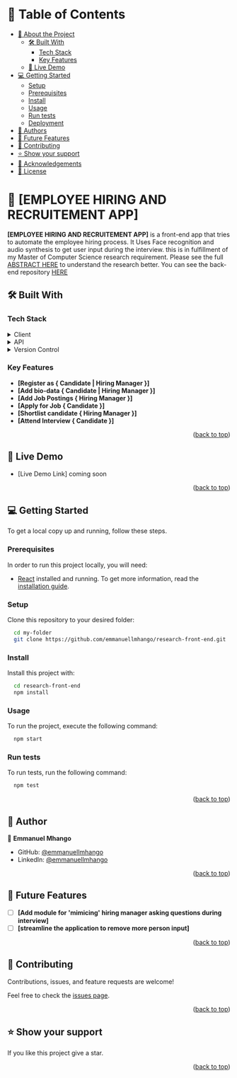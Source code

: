 # 📗 Table of Contents

- [📖 About the Project](#about-project)
  - [🛠 Built With](#built-with)
    - [Tech Stack](#tech-stack)
    - [Key Features](#key-features)
  - [🚀 Live Demo](#live-demo)
- [💻 Getting Started](#getting-started)
  - [Setup](#setup)
  - [Prerequisites](#prerequisites)
  - [Install](#install)
  - [Usage](#usage)
  - [Run tests](#run-tests)
  - [Deployment](#deployment)
- [👥 Authors](#authors)
- [🔭 Future Features](#future-features)
- [🤝 Contributing](#contributing)
- [⭐️ Show your support](#support)
- [🙏 Acknowledgements](#acknowledgements)
- [📝 License](#license)

# 📖 [EMPLOYEE HIRING AND RECRUITEMENT APP] <a name="about-project"></a>

**[EMPLOYEE HIRING AND RECRUITEMENT APP]** is a front-end app that tries to automate the employee hiring process. It Uses Face recognition and audio synthesis to get user input during the interview. this is in fulfillment of my Master of Computer Science research requirement. Please see the full [ABSTRACT HERE](https://emma-code.blogspot.com/p/research-abstract.html) to understand the research better. You can see the back-end repository [HERE](https://github.com/emmanuellmhango/research-back-end)

## 🛠 Built With <a name="built-with"></a>

### Tech Stack <a name="tech-stack"></a>

<details>
  <summary>Client</summary>
  <ul>
    <li><a href="https://reactjs.org/">React.js</a></li>
  </ul>
</details>
<details>
  <summary>API</summary>
  <ul>
    <li><a href="https://github.com/emmanuellmhango/research-back-end">BACK END</a></li>
  </ul>
</details>
<details>
  <summary>Version Control</summary>
  <ul>
    <li><a href="https://github.com/">GIT</a></li>
  </ul>
</details>


### Key Features <a name="key-features"></a>

- **[Register as { Candidate | Hiring Manager }]**
- **[Add bio-data { Candidate | Hiring Manager }]**
- **[Add Job Postings { Hiring Manager }]**
- **[Apply for Job { Candidate }]**
- **[Shortlist candidate { Hiring Manager }]**
- **[Attend Interview { Candidate }]**

<p align="right">(<a href="#readme-top">back to top</a>)</p>

## 🚀 Live Demo <a name="live-demo"></a>

- [Live Demo Link] coming soon

<p align="right">(<a href="#readme-top">back to top</a>)</p>

## 💻 Getting Started <a name="getting-started"></a>

To get a local copy up and running, follow these steps.

### Prerequisites

In order to run this project locally, you will need:

- [React](https://reactjs.org/) installed and running. To get more information, read the [installation guide](https://react.dev/reference/react).

### Setup

Clone this repository to your desired folder:

```sh
  cd my-folder
  git clone https://github.com/emmanuellmhango/research-front-end.git
```

### Install

Install this project with:

```sh
  cd research-front-end
  npm install
```

### Usage

To run the project, execute the following command:

```sh
  npm start
```

### Run tests

To run tests, run the following command:

```sh
  npm test
```

<p align="right">(<a href="#readme-top">back to top</a>)</p>

## 👥 Author <a name="authors"></a>

👤 **Emmanuel Mhango**

- GitHub: [@emmanuellmhango](https://github.com/emmanuellmhango)
- LinkedIn: [@emmanuellmhango](https://www.linkedin.com/in/emmanuellmhango)

<p align="right">(<a href="#readme-top">back to top</a>)</p>

## 🔭 Future Features <a name="future-features"></a>

- [ ] **[Add module for 'mimicing' hiring manager asking questions during interview]**
- [ ] **[streamline the application to remove more person input]**

<p align="right">(<a href="#readme-top">back to top</a>)</p>

## 🤝 Contributing <a name="contributing"></a>

Contributions, issues, and feature requests are welcome!

Feel free to check the [issues page](../../issues/).

<p align="right">(<a href="#readme-top">back to top</a>)</p>

## ⭐️ Show your support <a name="support"></a>

If you like this project give a star.

<p align="right">(<a href="#readme-top">back to top</a>)</p>
